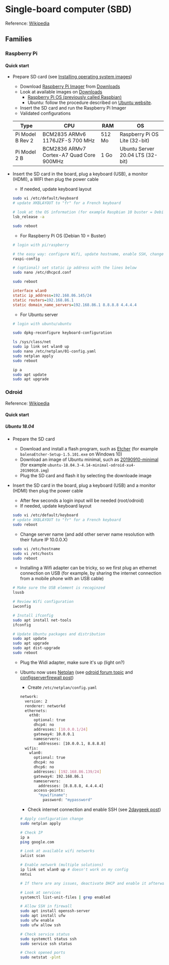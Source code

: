 # Single-board computer (SBD)

Reference: [Wikipedia](https://en.wikipedia.org/wiki/Single-board_computer)

## Families

### Raspberry Pi

#### Quick start

- Prepare SD card (see [Installing operating system images](https://www.raspberrypi.org/documentation/installation/installing-images/README.md))
  - Download [Raspberry Pi Imager](https://www.raspberrypi.org/blog/raspberry-pi-imager-imaging-utility/) from [Downloads](https://www.raspberrypi.org/downloads/)
  - Look at available images on [Downloads](https://www.raspberrypi.org/downloads/)
    - [Raspberry Pi OS (previously called Raspbian)](https://www.raspberrypi.org/downloads/raspberry-pi-os/)
    - Ubuntu: follow the procedure described on [Ubuntu website](https://ubuntu.com/tutorials/how-to-install-ubuntu-core-on-raspberry-pi#1-overview).
  - Insert the SD card and run the Raspberry Pi Imager
  - Validated configurations
  
  Type | CPU | RAM | OS
  ---- | --- | --- | --
  Pi Model B Rev 2 | BCM2835 ARMv6 1176JZF-S 700 MHz | 512 Mo | Raspberry Pi OS Lite (32-bit)
  Pi Model 2 B | BCM2836 ARMv7 Cortex-A7 Quad Core 900MHz | 1 Go | Ubuntu Server 20.04 LTS (32-bit)
  
- Insert the SD card in the board, plug a keyboard (USB), a monitor (HDMI), a WIFI then plug the power cable
  - If needed, update keyboard layout
  
  ```bash
  sudo vi /etc/default/keyboard
  # update XKBLAYOUT to "fr" for a French keyboard
  
  # look at the OS information (for example Raspbian 10 buster = Debian for Raspberry Pi)
  lsb_release -a
  
  sudo reboot
  ```
  
  - For Raspberry Pi OS (Debian 10 = Buster)
  
  ```bash
  # login with pi/raspberry
  
  # the easy way: configure Wifi, update hostname, enable SSH, change password, (optional) keyboard configuration
  raspi-config
  
  # (optional) set static ip address with the lines below
  sudo nano /etc/dhcpcd.conf
  
  sudo reboot
  ```
  
  ```ini
  interface wlan0
  static ip_address=192.168.86.145/24
  static routers=192.168.86.1
  static domain_name_servers=192.168.86.1 8.8.8.8 4.4.4.4
  ```
  
  - For Ubuntu server
  
  ```bash
  # login with ubuntu/ubuntu
  
  sudo dpkg-reconfigure keyboard-configuration
  
  ls /sys/class/net
  sudo ip link set wlan0 up
  sudo nano /etc/netplan/01-config.yaml
  sudo netplan apply
  sudo reboot
  
  ip a
  sudo apt update
  sudo apt upgrade
  ```

### Odroid

Reference: [Wikipedia](https://en.wikipedia.org/wiki/ODROID)

#### Quick start

##### Ubuntu 18.04

- Prepare the SD card
  - Download and install a flash program, such as [Etcher](https://www.balena.io/etcher/) (for example `balenaEtcher-Setup-1.5.101.exe` on Windows 10)
  - Download an image of Ubuntu minimal, such as [20190910-minimal](https://wiki.odroid.com/odroid-xu4/os_images/linux/ubuntu_4.14/20190910-minimal) (for example `ubuntu-18.04.3-4.14-minimal-odroid-xu4-20190910.img`)
  - Plug the SD card and flash it by selecting the downloade image
- Insert the SD card in the board, plug a keyboard (USB) and a monitor (HDMI) then plug the power cable
  - After few seconds a login input will be needed (root/odroid)
  - If needed, update keyboard layout
  
  ```bash
  sudo vi /etc/default/keyboard
  # update XKBLAYOUT to "fr" for a French keyboard
  sudo reboot
  ```
  
  - Change server name (and add other server name resolution with their future IP 10.0.0.X)
  
  ```bash
  sudo vi /etc/hostname
  sudo vi /etc/hosts
  sudo reboot
  ```

  - Installing a Wifi adapter can be tricky, so we first plug an ethernet connection on USB (for example, by sharing the internet connection from a mobile phone with an USB cable)
  
  ```bash
  # Make sure the USB element is recoginzed
  lsusb
  
  # Review Wifi configuration
  iwconfig
  
  # Install ifconfig
  sudo apt install net-tools
  ifconfig
  
  # Update Ubuntu packages and distribution
  sudo apt update
  sudo apt upgrade
  sudo apt dist-upgrade
  sudo reboot
  ```
  
  - Plug the Widi adapter, make sure it's up (light on?)
  
  - Ubuntu now uses [Netplan](https://netplan.io/) (see [odroid forum topic](https://forum.odroid.com/viewtopic.php?t=30766) and [configserverfirewall post](https://www.configserverfirewall.com/ubuntu-linux/configure-ubuntu-server-static-ip-address/))
  
    - Create `/etc/netplan/config.yaml`
  
    ```bash
    network:
      version: 2
      renderer: networkd
      ethernets:
        eth0:
          optional: true
          dhcp4: no
          addresses: [10.0.0.1/24]
          gateway4: 10.0.0.1
          nameservers:
            addresses: [10.0.0.1, 8.8.8.8]
      wifis:
        wlan0:
          optional: true
          dhcp4: no
          dhcp6: no
          addresses: [192.168.86.139/24]
          gateway4: 192.168.86.1
          nameservers:
            addresses: [8.8.8.8, 4.4.4.4]
          access-points:
            "mywifiname":
              password: "mypassword"
    ```
  
    - Check internet connection and enable SSH (see [2daygeek post](https://www.2daygeek.com/enable-disable-up-down-nic-network-interface-port-linux-using-ifconfig-ifdown-ifup-ip-nmcli-nmtui/))
    
    ```bash
    # Apply configuration change
    sudo netplan apply
    
    # Check IP
    ip a
    ping google.com
    
    # Look at available wifi networks
    iwlist scan
    
    # Enable network (multiple solutions)
    ip link set wlan0 up # doesn't work on my config
    nmtui
    
    # If there are any issues, deactivate DHCP and enable it afterwards
    
    # Look at services
    systemctl list-unit-files | grep enabled
    
    # Allow SSH in firewall
    sudo apt install openssh-server
    sudo apt install ufw
    sudo ufw enable
    sudo ufw allow ssh
    
    # Check service status
    sudo systemctl status ssh
    sudo service ssh status
    
    # Check opened ports
    sudo netstat -plnt
    ````
